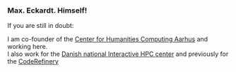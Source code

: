 ### Max. Eckardt. Himself!

If you are still in doubt:


I am co-founder of the [Center for Humanities Computing Aarhus](https://chcaa.io) and working here.  
I also work for the [Danish national Interactive HPC center](https://interactivehpc.dk) and previously for the [CodeRefinery](https://coderefinery.org)
